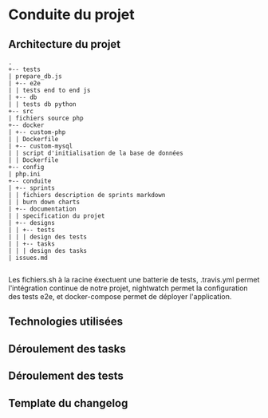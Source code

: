 # Conduite du projet

## Architecture du projet

```
.
+-- tests
| prepare_db.js
| +-- e2e
| | tests end to end js
| +-- db
| | tests db python
+-- src
| fichiers source php
+-- docker
| +-- custom-php
| | Dockerfile
| +-- custom-mysql
| | script d'initialisation de la base de données
| | Dockerfile
+-- config
| php.ini
+-- conduite
| +-- sprints
| | fichiers description de sprints markdown
| | burn down charts
| +-- documentation
| | specification du projet
| +-- designs
| | +-- tests
| | | design des tests
| | +-- tasks
| | | design des tasks
| issues.md


```
Les fichiers.sh à la racine éxectuent une batterie de tests, .travis.yml permet l'intégration continue de notre projet, nightwatch permet la configuration des tests e2e, et docker-compose permet de déployer l'application.

## Technologies utilisées


## Déroulement des tasks


## Déroulement des tests


## Template du changelog

